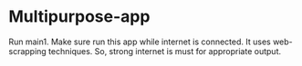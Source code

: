 # Multipurpose-app
Run main1.
Make sure run this app while internet is connected.
It uses web-scrapping techniques.
So, strong internet is must for appropriate output.
